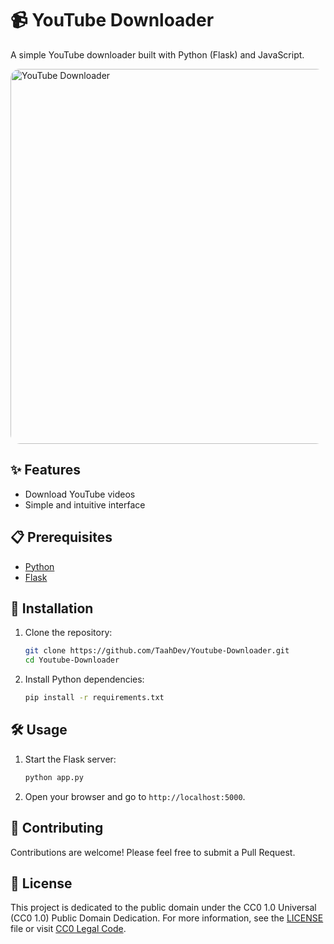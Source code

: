 # 📹 YouTube Downloader

A simple YouTube downloader built with Python (Flask) and JavaScript.

<img src="https://i.imgur.com/I1cpffx.png" alt="YouTube Downloader" width="600" style="border-radius: 15px;">

## ✨ Features

- Download YouTube videos
- Simple and intuitive interface

## 📋 Prerequisites

- [Python](https://www.python.org/)
- [Flask](https://flask.palletsprojects.com/)

## 🚀 Installation

1. Clone the repository:

    ```sh
    git clone https://github.com/TaahDev/Youtube-Downloader.git
    cd Youtube-Downloader
    ```

2. Install Python dependencies:

    ```sh
    pip install -r requirements.txt
    ```

## 🛠️ Usage

1. Start the Flask server:

    ```sh
    python app.py
    ```

2. Open your browser and go to `http://localhost:5000`.

## 🤝 Contributing

Contributions are welcome! Please feel free to submit a Pull Request.

## 📄 License

This project is dedicated to the public domain under the CC0 1.0 Universal (CC0 1.0) Public Domain Dedication. For more information, see the [LICENSE](LICENSE) file or visit [CC0 Legal Code](https://creativecommons.org/publicdomain/zero/1.0/legalcode).

